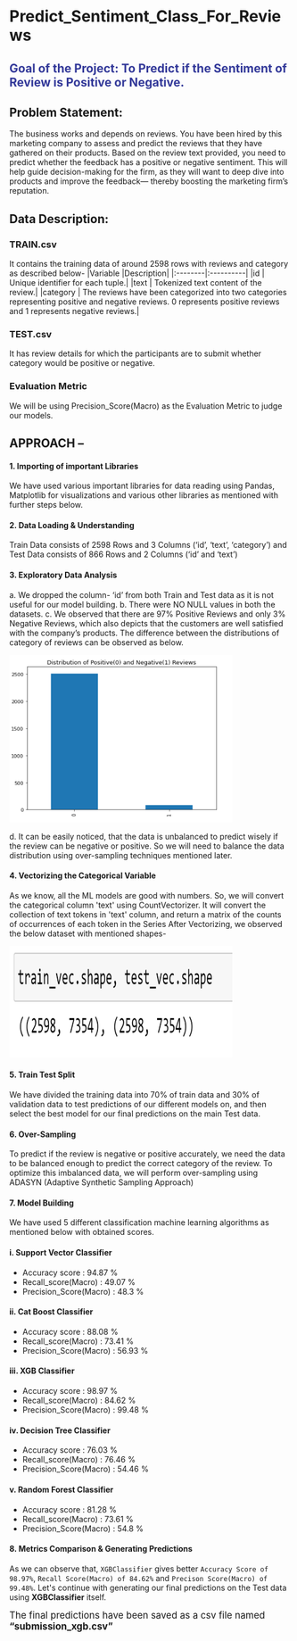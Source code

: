 # Predict_Sentiment_Class_For_Reviews

<h2 style="color:#333999;">Goal of the Project: To Predict if the Sentiment of Review is Positive or Negative.</h2>

## Problem Statement:
The business works and depends on reviews.
You have been hired by this marketing company to assess and predict the reviews that they have gathered on their products. Based on the review text provided, you need to predict whether the feedback has a positive or negative sentiment.
This will help guide decision-making for the firm, as they will want to deep dive into products and improve the feedback— thereby boosting the marketing firm’s reputation.

## Data Description:
### TRAIN.csv
It contains the training data of around 2598 rows with reviews and category as described below-
|Variable |Description|
|:--------|:----------|
|id       |	Unique identifier for each tuple.|
|text     | Tokenized text content of the review.|
|category	| The reviews have been categorized into two categories representing positive and negative reviews. 0 represents positive reviews and 1 represents negative reviews.|

### TEST.csv
It has review details for which the participants are to submit whether category would be positive or negative.

### Evaluation Metric
We will be using Precision_Score(Macro) as the Evaluation Metric to judge our models.


## APPROACH –
#### 1.	Importing of important Libraries
  We have used various important libraries for data reading using Pandas, Matplotlib for visualizations and various other libraries as mentioned with further steps below.

#### 2.	Data Loading & Understanding
   Train Data consists of 2598 Rows and 3 Columns (‘id’, ‘text’, ‘category’) and
   Test Data consists of 866 Rows and 2 Columns (‘id’ and ‘text’)


#### 3.	Exploratory Data Analysis
  a.	We dropped the column- ‘id’ from both Train and Test data as it is not useful for our model building.
  b.	There were NO NULL values in both the datasets.
  c.	We observed that there are 97% Positive Reviews and only 3% Negative Reviews, which also depicts that the customers are well satisfied with the company’s products.       The difference between the distributions of category of reviews can be observed as below.

<img src="sentiments_distribution.PNG" width=400 height=300 />

  d.	It can be easily noticed, that the data is unbalanced to predict wisely if the review can be negative or positive. So we will need to balance the data distribution using over-sampling techniques mentioned later.


#### 4.	Vectorizing the Categorical Variable
  As we know, all the ML models are good with numbers. So, we will convert the categorical column 'text' using CountVectorizer.
  It will convert the collection of text tokens in 'text' column, and return a matrix of the counts of occurrences of each token in the Series
  After Vectorizing, we observed the below dataset with mentioned shapes-

<img src="data_shapes.PNG" width=400 height=200 /> 


#### 5.	Train Test Split
  We have divided the training data into 70% of train data and 30% of validation data to test predictions of our different models on, and then select the best model for our final predictions on the main Test data.


#### 6.	Over-Sampling
  To predict if the review is negative or positive accurately, we need the data to be balanced enough to predict the correct category of the review.
  To optimize this imbalanced data, we will perform over-sampling using ADASYN (Adaptive Synthetic Sampling Approach)


#### 7.	Model Building
  We have used 5 different classification machine learning algorithms as mentioned below with obtained scores.

####  i. Support Vector Classifier
- Accuracy score :  94.87 %
- Recall_score(Macro) :  49.07 %
- Precision_Score(Macro) :  48.3 %

####  ii. Cat Boost Classifier
- Accuracy score :  88.08 %
- Recall_score(Macro) :  73.41 %
- Precision_Score(Macro) :  56.93 %

####  iii. XGB Classifier
- Accuracy score :  98.97 %
- Recall_score(Macro) :  84.62 %
- Precision_Score(Macro) :  99.48 %

####  iv. Decision Tree Classifier
- Accuracy score :  76.03 %
- Recall_score(Macro) :  76.46 %
- Precision_Score(Macro) :  54.46 %

####  v. Random Forest Classifier
- Accuracy score :  81.28 %
- Recall_score(Macro) :  73.61 %
- Precision_Score(Macro) :  54.8 %


#### 8.	Metrics Comparison & Generating Predictions
  As we can observe that, `XGBClassifier` gives better `Accuracy Score of 98.97%`, `Recall Score(Macro) of 84.62%` and `Precison Score(Macro) of 99.48%`.
  Let's continue with generating our final predictions on the Test data using <b>XGBClassifier</b> itself.


<big>
  The final predictions have been saved as a csv file named <b>“submission_xgb.csv”</b>
</big>
